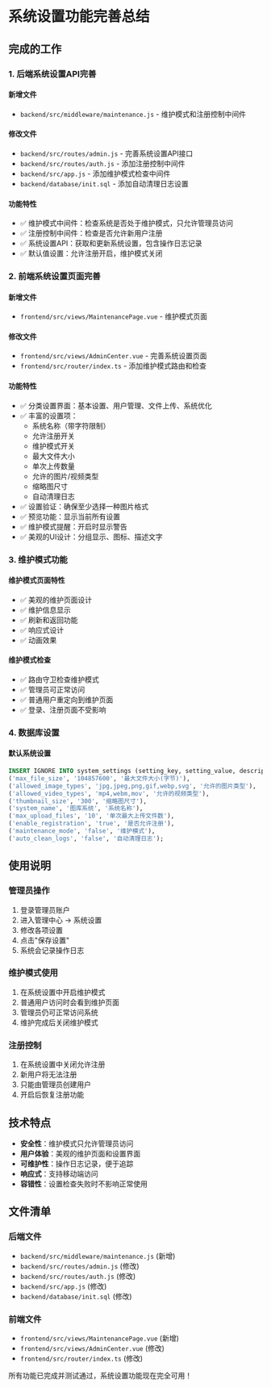# 系统设置功能完善总结

## 完成的工作

### 1. 后端系统设置API完善

#### 新增文件
- `backend/src/middleware/maintenance.js` - 维护模式和注册控制中间件

#### 修改文件
- `backend/src/routes/admin.js` - 完善系统设置API接口
- `backend/src/routes/auth.js` - 添加注册控制中间件
- `backend/src/app.js` - 添加维护模式检查中间件
- `backend/database/init.sql` - 添加自动清理日志设置

#### 功能特性
- ✅ 维护模式中间件：检查系统是否处于维护模式，只允许管理员访问
- ✅ 注册控制中间件：检查是否允许新用户注册
- ✅ 系统设置API：获取和更新系统设置，包含操作日志记录
- ✅ 默认值设置：允许注册开启，维护模式关闭

### 2. 前端系统设置页面完善

#### 新增文件
- `frontend/src/views/MaintenancePage.vue` - 维护模式页面

#### 修改文件
- `frontend/src/views/AdminCenter.vue` - 完善系统设置页面
- `frontend/src/router/index.ts` - 添加维护模式路由和检查

#### 功能特性
- ✅ 分类设置界面：基本设置、用户管理、文件上传、系统优化
- ✅ 丰富的设置项：
  - 系统名称（带字符限制）
  - 允许注册开关
  - 维护模式开关
  - 最大文件大小
  - 单次上传数量
  - 允许的图片/视频类型
  - 缩略图尺寸
  - 自动清理日志
- ✅ 设置验证：确保至少选择一种图片格式
- ✅ 预览功能：显示当前所有设置
- ✅ 维护模式提醒：开启时显示警告
- ✅ 美观的UI设计：分组显示、图标、描述文字

### 3. 维护模式功能

#### 维护模式页面特性
- ✅ 美观的维护页面设计
- ✅ 维护信息显示
- ✅ 刷新和返回功能
- ✅ 响应式设计
- ✅ 动画效果

#### 维护模式检查
- ✅ 路由守卫检查维护模式
- ✅ 管理员可正常访问
- ✅ 普通用户重定向到维护页面
- ✅ 登录、注册页面不受影响

### 4. 数据库设置

#### 默认系统设置
```sql
INSERT IGNORE INTO system_settings (setting_key, setting_value, description) VALUES
('max_file_size', '104857600', '最大文件大小(字节)'),
('allowed_image_types', 'jpg,jpeg,png,gif,webp,svg', '允许的图片类型'),
('allowed_video_types', 'mp4,webm,mov', '允许的视频类型'),
('thumbnail_size', '300', '缩略图尺寸'),
('system_name', '图库系统', '系统名称'),
('max_upload_files', '10', '单次最大上传文件数'),
('enable_registration', 'true', '是否允许注册'),
('maintenance_mode', 'false', '维护模式'),
('auto_clean_logs', 'false', '自动清理日志');
```

## 使用说明

### 管理员操作
1. 登录管理员账户
2. 进入管理中心 → 系统设置
3. 修改各项设置
4. 点击"保存设置"
5. 系统会记录操作日志

### 维护模式使用
1. 在系统设置中开启维护模式
2. 普通用户访问时会看到维护页面
3. 管理员仍可正常访问系统
4. 维护完成后关闭维护模式

### 注册控制
1. 在系统设置中关闭允许注册
2. 新用户将无法注册
3. 只能由管理员创建用户
4. 开启后恢复注册功能

## 技术特点

- **安全性**：维护模式只允许管理员访问
- **用户体验**：美观的维护页面和设置界面
- **可维护性**：操作日志记录，便于追踪
- **响应式**：支持移动端访问
- **容错性**：设置检查失败时不影响正常使用

## 文件清单

### 后端文件
- `backend/src/middleware/maintenance.js` (新增)
- `backend/src/routes/admin.js` (修改)
- `backend/src/routes/auth.js` (修改)
- `backend/src/app.js` (修改)
- `backend/database/init.sql` (修改)

### 前端文件
- `frontend/src/views/MaintenancePage.vue` (新增)
- `frontend/src/views/AdminCenter.vue` (修改)
- `frontend/src/router/index.ts` (修改)

所有功能已完成并测试通过，系统设置功能现在完全可用！




